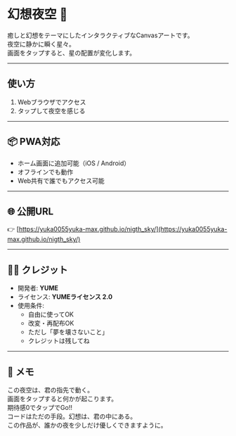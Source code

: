 # 幻想夜空 🌌

癒しと幻想をテーマにしたインタラクティブなCanvasアートです。  
夜空に静かに瞬く星々。  
画面をタップすると、星の配置が変化します。

---

## 使い方

1. Webブラウザでアクセス  
2. タップして夜空を感じる  

---

## 📦 PWA対応

- ホーム画面に追加可能（iOS / Android）  
- オフラインでも動作  
- Web共有で誰でもアクセス可能  

---

## 🌐 公開URL

👉 [https://yuka0055yuka-max.github.io/nigth_sky/](https://yuka0055yuka-max.github.io/nigth_sky/)

---

## 🧙‍♂️ クレジット

- 開発者: **YUME**  
- ライセンス: **YUMEライセンス 2.0**  
- 使用条件:  
  - 自由に使ってOK  
  - 改変・再配布OK  
  - ただし「夢を壊さないこと」  
  - クレジットは残してね  

---

## 💬 メモ

この夜空は、君の指先で動く。  
画面をタップすると何かが起こります。  
期待感0でタップでGo!!  
コードはただの手段。幻想は、君の中にある。  
この作品が、誰かの夜を少しだけ優しくできますように。

